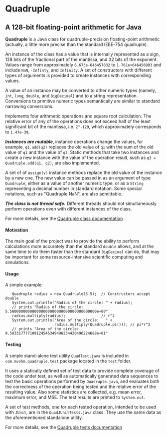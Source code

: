 # Quadruple
## A 128-bit floating-point arithmetic for Java

**Quadruple** is a Java class for quadruple-precision floating-point arithmetic
(actually, a little more precise than the standard IEEE-754 quadruple).

An instance of the class has a value that is internally represented as a sign,
128 bits of the fractional part of the mantissa, and 32 bits of the exponent.
Values range from approximately `6.673e-646457032` to `1.761e+646456993`
and include `NaN`, `-Infinty`, and `Infinity`. 
A set of constructors with different types of arguments is provided 
to create instances with corresponding values. 

A value of an instance may be converted to other numeric types 
(namely, `int`, `long`, `double`, and `BigDecimal`) and 
to a string representation. Conversions to primitive numeric types 
semantically are similar to standard narrowing conversions. 

Implements four arithmetic operations and square root calculation.
The relative error of any of the operations does not exceed half of the least significant
bit of the mantissa, i.e. `2^-129`, which approximately corresponds to `1.47e-39`.

***Instances are mutable***, instance operations change the values, for example, `q1.add(q2)`
replaces the old value of `q1` with the sum of the old value of `q1` and the value of `q2`.
Static methods that take two instances and create a new instance with
the value of the operation result, such as `q3 = Quadruple.add(q1, q2)`,
are also implemented.

A set of of `assign(v)` instance methods replace the old value of the instance
by a new one. The new value can be passed in as an argument of type `Quadruple`,
either as a value of another numeric type, or as a `String` representing a decimal number
in standard notation. Some special notations, such as "Quadruple.NaN", are also admittable.

***The class is not thread safe.*** Different threads should not simultaneously perform
operations even with different instances of the class.

For more details, see the 
[Quadruple class documentation](https://m-vokhm.github.io/Quadruple/doc/index.html)

#### Motivation
The main goal of the project was to provide the ability to perform calculations 
more accurately than the standard `double` allows, and at the same time 
to do them faster than the standard `BigDecimal` can do, that may be important 
for some resource-intensive scientific computing and simulations.  

#### Usage
A simple example:

       Quadruple radius = new Quadruple(5.5);  // Constructors accept double
       System.out.println("Radius of the circle: " + radius); 
       // prints "Radius of the circle: 5.500000000000000000000000000000000000000e+00"
       radius.multiply(radius);                // r^2
       System.out.println("Area of the circle:   " +
                          radius.multiply(Quadruple.pi())); // pi*r^2
       // prints "Area of the circle:   9.503317777109124546349496234420496224688e+01"
    
#### Testing
A simple stand-alone test utility `QuadTest.java` is included 
in `com.mvohm.quadruple.test` package located in the `test` folder.

It uses a statically defined set of test data to provide complete coverage 
of the code under test, as well as automatically generated data sequences 
to test the basic operations performed by `Quadruple.java`, 
and evaluates both the correctness of the operation being tested 
and the relative error of the resulting value. 
Also some statistics are collected, e.g. mean error, maximum error, and MSE.
The test results are printed to `System.out`. 
 
A set of test methods, one for each tested operation, 
intended to be used with `JUnit`, are in the `QuadJUnitTests.java` class. 
They use the same data as the aforementioned standalone utility. 

For more details, see the 
[Quadruple tests documentation](https://m-vokhm.github.io/Quadruple/test/doc/index.html)


   
